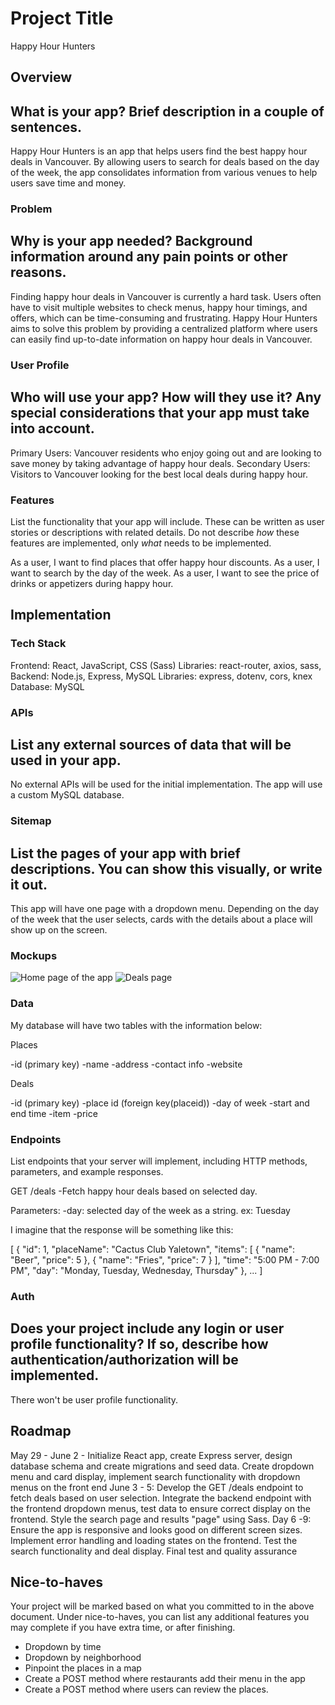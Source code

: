 # Project Title

Happy Hour Hunters

## Overview

## What is your app? Brief description in a couple of sentences.

Happy Hour Hunters is an app that helps users find the best happy hour deals in Vancouver. By allowing users to search for deals based on the day of the week, the app consolidates information from various venues to help users save time and money.

### Problem

## Why is your app needed? Background information around any pain points or other reasons.

Finding happy hour deals in Vancouver is currently a hard task. Users often have to visit multiple websites to check menus, happy hour timings, and offers, which can be time-consuming and frustrating. Happy Hour Hunters aims to solve this problem by providing a centralized platform where users can easily find up-to-date information on happy hour deals in Vancouver.

### User Profile

## Who will use your app? How will they use it? Any special considerations that your app must take into account.

Primary Users: Vancouver residents who enjoy going out and are looking to save money by taking advantage of happy hour deals.
Secondary Users: Visitors to Vancouver looking for the best local deals during happy hour.

### Features

List the functionality that your app will include. These can be written as user stories or descriptions with related details. Do not describe _how_ these features are implemented, only _what_ needs to be implemented.

As a user, I want to find places that offer happy hour discounts.
As a user, I want to search by the day of the week.
As a user, I want to see the price of drinks or appetizers during happy hour.

## Implementation

### Tech Stack

Frontend: React, JavaScript, CSS (Sass)
Libraries: react-router, axios, sass,
Backend: Node.js, Express, MySQL
Libraries: express, dotenv, cors, knex
Database: MySQL

### APIs

## List any external sources of data that will be used in your app.

No external APIs will be used for the initial implementation. The app will use a custom MySQL database.

### Sitemap

## List the pages of your app with brief descriptions. You can show this visually, or write it out.

This app will have one page with a dropdown menu. Depending on the day of the week that the user selects, cards with the details about a place will show up on the screen.

### Mockups

![Home page of the app](./client/src/assets/mockups/homepage.png)
![Deals page](./client/src/assets/mockups/deals-page.png)

### Data

My database will have two tables with the information below:

Places

-id (primary key)
-name
-address
-contact info
-website

Deals

-id (primary key)
-place id (foreign key(placeid))
-day of week
-start and end time
-item
-price

### Endpoints

List endpoints that your server will implement, including HTTP methods, parameters, and example responses.

GET /deals
-Fetch happy hour deals based on selected day.

Parameters:
-day: selected day of the week as a string. ex: Tuesday

I imagine that the response will be something like this:

[
{
"id": 1,
"placeName": "Cactus Club Yaletown",
"items": [
{
"name": "Beer",
"price": 5
},
{
"name": "Fries",
"price": 7
}
],
"time": "5:00 PM - 7:00 PM",
"day": "Monday, Tuesday, Wednesday, Thursday"
},
...
]

### Auth

## Does your project include any login or user profile functionality? If so, describe how authentication/authorization will be implemented.

There won't be user profile functionality.

## Roadmap

May 29 - June 2 -
Initialize React app, create Express server, design database schema and create migrations and seed data.
Create dropdown menu and card display, implement search functionality with dropdown menus on the front end
June 3 - 5:
Develop the GET /deals endpoint to fetch deals based on user selection.
Integrate the backend endpoint with the frontend dropdown menus, test data to ensure correct display on the frontend.
Style the search page and results "page" using Sass.
Day 6 -9:
Ensure the app is responsive and looks good on different screen sizes.
Implement error handling and loading states on the frontend.
Test the search functionality and deal display.
Final test and quality assurance

## Nice-to-haves

Your project will be marked based on what you committed to in the above document. Under nice-to-haves, you can list any additional features you may complete if you have extra time, or after finishing.

- Dropdown by time
- Dropdown by neighborhood
- Pinpoint the places in a map
- Create a POST method where restaurants add their menu in the app
- Create a POST method where users can review the places.
